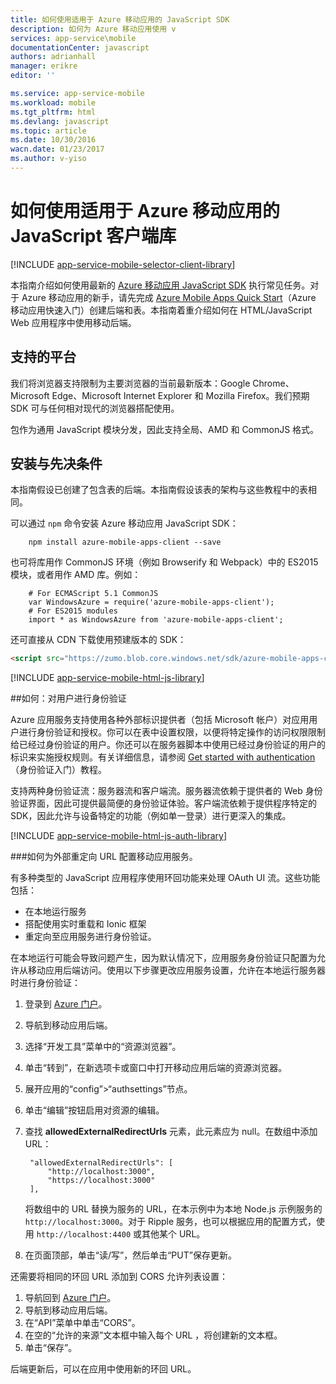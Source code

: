 ```yaml
---
title: 如何使用适用于 Azure 移动应用的 JavaScript SDK
description: 如何为 Azure 移动应用使用 v
services: app-service\mobile
documentationCenter: javascript
authors: adrianhall
manager: erikre
editor: ''

ms.service: app-service-mobile
ms.workload: mobile
ms.tgt_pltfrm: html
ms.devlang: javascript
ms.topic: article
ms.date: 10/30/2016
wacn.date: 01/23/2017
ms.author: v-yiso
---
```


# 如何使用适用于 Azure 移动应用的 JavaScript 客户端库
[!INCLUDE [app-service-mobile-selector-client-library](../../includes/app-service-mobile-selector-client-library.md)]

本指南介绍如何使用最新的 [Azure 移动应用 JavaScript SDK] 执行常见任务。对于 Azure 移动应用的新手，请先完成 [Azure Mobile Apps Quick Start]（Azure 移动应用快速入门）创建后端和表。本指南着重介绍如何在 HTML/JavaScript Web 应用程序中使用移动后端。

## 支持的平台

我们将浏览器支持限制为主要浏览器的当前最新版本：Google Chrome、Microsoft Edge、Microsoft Internet Explorer 和 Mozilla Firefox。我们预期 SDK 可与任何相对现代的浏览器搭配使用。

包作为通用 JavaScript 模块分发，因此支持全局、AMD 和 CommonJS 格式。

## <a name="Setup"></a>安装与先决条件
本指南假设已创建了包含表的后端。本指南假设该表的架构与这些教程中的表相同。

可以通过 `npm` 命令安装 Azure 移动应用 JavaScript SDK：

```
    npm install azure-mobile-apps-client --save
```

也可将库用作 CommonJS 环境（例如 Browserify 和 Webpack）中的 ES2015 模块，或者用作 AMD 库。例如：

```
    # For ECMAScript 5.1 CommonJS
    var WindowsAzure = require('azure-mobile-apps-client');
    # For ES2015 modules
    import * as WindowsAzure from 'azure-mobile-apps-client';
```

还可直接从 CDN 下载使用预建版本的 SDK：

```html
<script src="https://zumo.blob.core.windows.net/sdk/azure-mobile-apps-client.min.js"></script>
```

[!INCLUDE [app-service-mobile-html-js-library](../../includes/app-service-mobile-html-js-library.md)]

##<a name="auth"></a>如何：对用户进行身份验证

Azure 应用服务支持使用各种外部标识提供者（包括 Microsoft 帐户）对应用用户进行身份验证和授权。你可以在表中设置权限，以便将特定操作的访问权限限制给已经过身份验证的用户。你还可以在服务器脚本中使用已经过身份验证的用户的标识来实施授权规则。有关详细信息，请参阅 [Get started with authentication]（身份验证入门）教程。

支持两种身份验证流：服务器流和客户端流。服务器流依赖于提供者的 Web 身份验证界面，因此可提供最简便的身份验证体验。客户端流依赖于提供程序特定的 SDK，因此允许与设备特定的功能（例如单一登录）进行更深入的集成。

[!INCLUDE [app-service-mobile-html-js-auth-library](../../includes/app-service-mobile-html-js-auth-library.md)]

###<a name="configure-external-redirect-urls"></a>如何为外部重定向 URL 配置移动应用服务。

有多种类型的 JavaScript 应用程序使用环回功能来处理 OAuth UI 流。这些功能包括：

* 在本地运行服务
* 搭配使用实时重载和 Ionic 框架
* 重定向至应用服务进行身份验证。

在本地运行可能会导致问题产生，因为默认情况下，应用服务身份验证只配置为允许从移动应用后端访问。使用以下步骤更改应用服务设置，允许在本地运行服务器时进行身份验证：

1. 登录到 [Azure 门户]。
2. 导航到移动应用后端。
3. 选择“开发工具”菜单中的“资源浏览器”。
4. 单击“转到”，在新选项卡或窗口中打开移动应用后端的资源浏览器。
5. 展开应用的“config”>“authsettings”节点。
6. 单击“编辑”按钮启用对资源的编辑。
7. 查找 **allowedExternalRedirectUrls** 元素，此元素应为 null。在数组中添加 URL：

    ```
     "allowedExternalRedirectUrls": [
         "http://localhost:3000",
         "https://localhost:3000"
     ],
    ```

    将数组中的 URL 替换为服务的 URL，在本示例中为本地 Node.js 示例服务的 `http://localhost:3000`。对于 Ripple 服务，也可以根据应用的配置方式，使用 `http://localhost:4400` 或其他某个 URL。

8. 在页面顶部，单击“读/写”，然后单击“PUT”保存更新。

还需要将相同的环回 URL 添加到 CORS 允许列表设置：

1. 导航回到 [Azure 门户]。
2. 导航到移动应用后端。
3. 在“API”菜单中单击“CORS”。
4. 在空的“允许的来源”文本框中输入每个 URL ，将创建新的文本框。
5. 单击“保存”。

后端更新后，可以在应用中使用新的环回 URL。

<!-- URLs. -->
[Azure Mobile Apps Quick Start]: ./app-service-mobile-cordova-get-started.md
[Get started with authentication]: ./app-service-mobile-cordova-get-started-users.md
[Add authentication to your app]: ./app-service-mobile-cordova-get-started-users.md

[Azure 门户]: https://portal.azure.cn/
[Azure 移动应用 JavaScript SDK]: https://www.npmjs.com/package/azure-mobile-apps-client
[Query object documentation]: https://msdn.microsoft.com/zh-cn/library/azure/jj613353.aspx

<!---HONumber=Mooncake_0116_2017-->
<!--Update_Description:update wording-->
